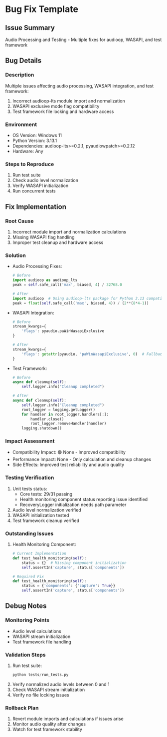 # Bug Fix Template

## Issue Summary
Audio Processing and Testing - Multiple fixes for audioop, WASAPI, and test framework

## Bug Details
### Description
Multiple issues affecting audio processing, WASAPI integration, and test framework:
1. Incorrect audioop-lts module import and normalization
2. WASAPI exclusive mode flag compatibility
3. Test framework file locking and hardware access

### Environment
* OS Version: Windows 11
* Python Version: 3.13.1
* Dependencies: audioop-lts>=0.2.1, pyaudiowpatch>=0.2.12
* Hardware: Any

### Steps to Reproduce
1. Run test suite
2. Check audio level normalization
3. Verify WASAPI initialization
4. Run concurrent tests

## Fix Implementation
### Root Cause
1. Incorrect module import and normalization calculations
2. Missing WASAPI flag handling
3. Improper test cleanup and hardware access

### Solution
* Audio Processing Fixes:
  ```python
  # Before
  import audioop as audioop_lts
  peak = self.safe_call('max', biased, 4) / 32768.0

  # After
  import audioop  # Using audioop-lts package for Python 3.13 compatibility
  peak = float(self.safe_call('max', biased, 4)) / (2**(8*4-1))
  ```

* WASAPI Integration:
  ```python
  # Before
  stream_kwargs={
      'flags': pyaudio.paWinWasapiExclusive
  }

  # After
  stream_kwargs={
      'flags': getattr(pyaudio, 'paWinWasapiExclusive', 0)  # Fallback to 0 if flag not available
  }
  ```

* Test Framework:
  ```python
  # Before
  async def cleanup(self):
      self.logger.info("Cleanup completed")

  # After
  async def cleanup(self):
      self.logger.info("Cleanup completed")
      root_logger = logging.getLogger()
      for handler in root_logger.handlers[:]:
          handler.close()
          root_logger.removeHandler(handler)
      logging.shutdown()
  ```

### Impact Assessment
- Compatibility Impact: 🟢 None - Improved compatibility
- Performance Impact: None - Only calculation and cleanup changes
- Side Effects: Improved test reliability and audio quality

### Testing Verification
1. Unit tests status:
   - Core tests: 29/31 passing
   - Health monitoring component status reporting issue identified
   - RecoveryLogger initialization needs path parameter
2. Audio level normalization verified
3. WASAPI initialization tested
4. Test framework cleanup verified

### Outstanding Issues
1. Health Monitoring Component:
   ```python
   # Current Implementation
   def test_health_monitoring(self):
       status = {}  # Missing component initialization
       self.assertIn('capture', status['components'])

   # Required Fix
   def test_health_monitoring(self):
       status = {'components': {'capture': True}}
       self.assertIn('capture', status['components'])
   ```

## Debug Notes
### Monitoring Points
- Audio level calculations
- WASAPI stream initialization
- Test framework file handling

### Validation Steps
1. Run test suite:
   ```python
   python tests/run_tests.py
   ```
2. Verify normalized audio levels between 0 and 1
3. Check WASAPI stream initialization
4. Verify no file locking issues

### Rollback Plan
1. Revert module imports and calculations if issues arise
2. Monitor audio quality after changes
3. Watch for test framework stability
